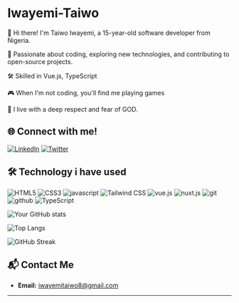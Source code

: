 # Iwayemi-Taiwo

👋 Hi there! I'm Taiwo Iwayemi, a 15-year-old software developer from Nigeria.

🌟 Passionate about coding, exploring new technologies, and contributing to open-source projects.

🛠️ Skilled in Vue.js, TypeScript

🎮 When I'm not coding, you'll find me playing games

🙏 I live with a deep respect and fear of GOD.


## 🌐 Connect with me!

[![LinkedIn](https://img.shields.io/badge/LinkedIn-blue?style=for-the-badge&logo=linkedin)](https://www.linkedin.com//in/iwayemitaiwo/)
[![Twitter](https://img.shields.io/badge/Twitter-blue?style=for-the-badge&logo=twitter)](https://twitter.com/iwayemi86)


## 🛠️ Technology i have used
![HTML5](https://img.shields.io/badge/-HTML5-05122A?style=flat&logo=html5)
![CSS3](https://img.shields.io/badge/-CSS3-05122A?style=flat&logo=css3)
![javascript](https://img.shields.io/badge/-javascript-05122A?style=flat&logo=javascript)
![Tailwind CSS](https://img.shields.io/badge/-TailwindCSS-05122A?style=flat&logo=tailwindcss)
![vue.js](https://img.shields.io/badge/-vue.js-05122A?style=flat&logo=vue.js)
![nuxt.js](https://img.shields.io/badge/-nuxt.js-05122A?style=flat&logo=nuxt.js)
![git](https://img.shields.io/badge/-git-05122A?style=flat&logo=git)
![github](https://img.shields.io/badge/-github-05122A?style=flat&logo=github)
![TypeScript](https://img.shields.io/badge/-TypeScript-05122A?style=flat&logo=typescript)


![Your GitHub stats](https://github-readme-stats.vercel.app/api?username=tobi-2008&show_icons=true&theme=radical)


![Top Langs](https://github-readme-stats.vercel.app/api/top-langs/?username=tobi-2008&layout=compact&theme=radical)


![GitHub Streak](http://github-readme-streak-stats.herokuapp.com?user=tobi-2008&theme=radical&date_format=M%20j%5B%2C%20Y%5D)


## 📬 Contact Me

- **Email:** iwayemitaiwo8@gmail.com

---

